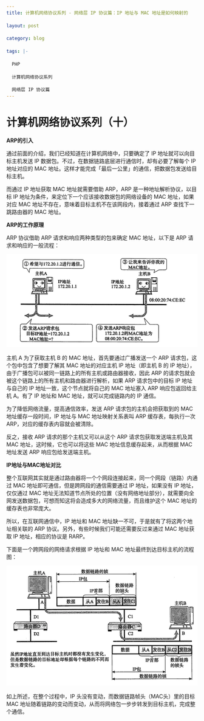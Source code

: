 ```yaml
---
title: 计算机网络协议系列 - 网络层 IP 协议篇：IP 地址与 MAC 地址是如何映射的

layout: post

category: blog

tags: |-

  PHP

  计算机网络协议系列

  网络层 IP 协议篇
---
```




# 计算机网络协议系列（十）



**ARP的引入**

通过前面的介绍，我们已经知道在计算机网络中，只要确定了 IP 地址就可以向目标主机发送 IP 数据包。不过，在数据链路底层进行通信时，却有必要了解每个 IP 地址对应的 MAC 地址。这样才能完成「最后一公里」的通信，把数据包发送给目标主机。

而通过 IP 地址获取 MAC 地址就需要借助 ARP，ARP 是一种地址解析协议，以目标 IP 地址为条件，来定位下一个应该接收数据包的网络设备的 MAC 地址，如果对应 MAC 地址不存在，意味着目标主机不在该网段内，接着通过 ARP 查找下一跳路由器的 MAC 地址。

**ARP的工作原理**

ARP 协议借助 ARP 请求和响应两种类型的包来确定 MAC 地址，以下是 ARP 请求和响应的一般流程：

![img](/assets/post/cfd02d443d8f7f100eb3a4f54415019afaa639d8838088ea3144d6b85117c742.png)

主机 A 为了获取主机 B 的 MAC 地址，首先要通过广播发送一个 ARP 请求包，这个包中包含了想要了解其 MAC 地址的对应主机 IP 地址（即主机 B 的 IP 地址），由于广播包可以被同一链路上的所有主机或路由器接收，因此 ARP 的请求包就会被这个链路上的所有主机和路由器进行解析，如果 ARP 请求包中的目标 IP 地址与自己的 IP 地址一致，这个节点就将自己的 MAC 地址塞入 ARP 响应包返回给主机 A。有了 IP 地址和 MAC 地址，就可以完成链路内的 IP 通信。

为了降低网络流量，提高通信效率，发送 ARP 请求包的主机会把获取到的 MAC 地址缓存一段时间，IP 地址与 MAC 地址映射关系表叫 ARP 缓存表，每执行一次 ARP，对应的缓存表内容就会被清除。

反之，接收 ARP 请求的那个主机又可以从这个 ARP 请求包获取发送端主机及其 MAC 地址，这时候，它也可以将这些 MAC 地址信息缓存起来，从而根据 MAC 地址发送 ARP 响应包给发送端主机。

**IP地址与MAC地址对比**

整个互联网其实就是通过路由器将一个个网段连接起来，同一个网段（链路）内通过 MAC 地址即可通信，但是跨网段的通信需要通过 IP 地址，如果没有 IP 地址，仅仅通过 MAC 地址无法知道节点所处的位置（没有网络地址部分），就需要向全网发送数据包，可想而知这将会造成多大的网络流量，而且维护这个 MAC 地址的缓存表也非常庞大。

所以，在互联网通信中，IP 地址和 MAC 地址缺一不可，于是就有了将这两个地址相关联的 ARP 协议。另外，有些时候我们可能还需要反过来通过 MAC 地址获取 IP 地址，相应的协议是 RARP。

下面是一个跨网段的网络请求根据 IP 地址和 MAC 地址最终到达目标主机的流程图：

![img](/assets/post/210a1f46e6a0518723ddce0dfa5ab521536bd0a1dec5838a37f0eb29080ef0af.png)

如上所述，在整个过程中，IP 头没有变动，而数据链路帧头（MAC头）里的目标 MAC 地址随着链路的变动而变动，从而将网络包一步步转发到目标主机，完成整个通信。